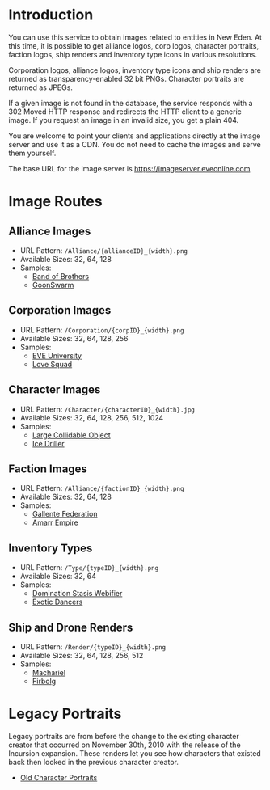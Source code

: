 # Introduction
You can use this service to obtain images related to entities in New Eden. At this time, it is possible to get alliance logos, corp logos, character portraits, faction logos, ship renders and inventory type icons in various resolutions.

Corporation logos, alliance logos, inventory type icons and ship renders are returned as transparency-enabled 32 bit PNGs. Character portraits are returned as JPEGs.

If a given image is not found in the database, the service responds with a 302 Moved HTTP response and redirects the HTTP client to a generic image. If you request an image in an invalid size, you get a plain 404.

You are welcome to point your clients and applications directly at the image server and use it as a CDN. You do not need to cache the images and serve them yourself.

The base URL for the image server is https://imageserver.eveonline.com

# Image Routes
## Alliance Images
* URL Pattern: `/Alliance/{allianceID}_{width}.png`
* Available Sizes: 32, 64, 128
* Samples:
    * [Band of Brothers](https://imageserver.eveonline.com/Alliance/632866070_128.png)
    * [GoonSwarm](https://imageserver.eveonline.com/Alliance/824518128_32.png)

## Corporation Images
* URL Pattern: `/Corporation/{corpID}_{width}.png`
* Available Sizes: 32, 64, 128, 256
* Samples:
    * [EVE University](https://imageserver.eveonline.com/Corporation/917701062_128.png)
    * [Love Squad](https://imageserver.eveonline.com/Corporation/98076155_256.png)

## Character Images
* URL Pattern: `/Character/{characterID}_{width}.jpg`
* Available Sizes: 32, 64, 128, 256, 512, 1024
* Samples:
    * [Large Collidable Object](https://imageserver.eveonline.com/Character/91072482_1024.jpg)
    * [Ice Driller](https://imageserver.eveonline.com/Character/1611454010_512.jpg)

## Faction Images
* URL Pattern: `/Alliance/{factionID}_{width}.png`
* Available Sizes: 32, 64, 128
* Samples:
    * [Gallente Federation](https://imageserver.eveonline.com/Alliance/500004_128.png)
    * [Amarr Empire](https://imageserver.eveonline.com/Alliance/500003_64.png)

## Inventory Types
* URL Pattern: `/Type/{typeID}_{width}.png`
* Available Sizes: 32, 64
* Samples:
    * [Domination Stasis Webifier](https://imageserver.eveonline.com/Type/14264_32.png)
    * [Exotic Dancers](https://imageserver.eveonline.com/Type/17765_64.png)

## Ship and Drone Renders
* URL Pattern: `/Render/{typeID}_{width}.png`
* Available Sizes: 32, 64, 128, 256, 512
* Samples:
    * [Machariel](https://imageserver.eveonline.com/Render/17738_512.png)
    * [Firbolg](https://imageserver.eveonline.com/Render/23059_128.png)


# Legacy Portraits
Legacy portraits are from before the change to the existing character creator that occurred on November 30th, 2010 with the release of the Incursion expansion. These renders let you see how characters that existed back then looked in the previous character creator.

* [Old Character Portraits](http://cdn1.eveonline.com/data/OldCharPortraits_256.zip)